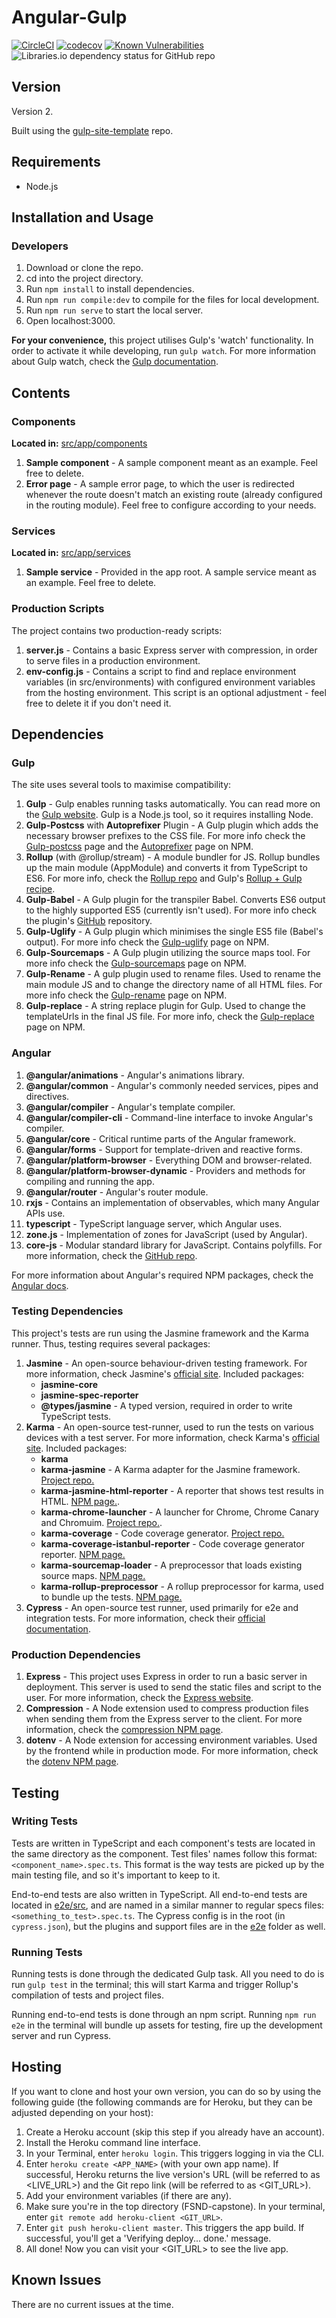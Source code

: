 # Angular-Gulp

[![CircleCI](https://circleci.com/gh/shirblc/angular-gulp.svg?style=shield)](https://circleci.com/gh/shirblc/angular-gulp.svg)
[![codecov](https://codecov.io/gh/shirblc/angular-gulp/graph/badge.svg)](https://codecov.io/gh/shirblc/angular-gulp)
[![Known Vulnerabilities](https://snyk.io/test/github/shirblc/angular-gulp/badge.svg)](https://snyk.io/test/github/shirblc/angular-gulp)
![Libraries.io dependency status for GitHub repo](https://img.shields.io/librariesio/github/shirblc/angular-gulp)

## Version

Version 2.

Built using the [gulp-site-template](https://github.com/shirblc/gulp-site-template) repo.

## Requirements

- Node.js

## Installation and Usage

### Developers

1. Download or clone the repo.
2. cd into the project directory.
3. Run ```npm install``` to install dependencies.
4. Run ```npm run compile:dev``` to compile for the files for local development.
5. Run ```npm run serve``` to start the local server.
6. Open localhost:3000.

**For your convenience,** this project utilises Gulp's 'watch' functionality. In order to activate it  while developing, run ```gulp watch```. For more information about Gulp watch, check the [Gulp documentation](https://gulpjs.com/docs/en/getting-started/watching-files/).

## Contents

### Components

**Located in:** [src/app/components](./src/app/components)

1. **Sample component** - A sample component meant as an example. Feel free to delete.
2. **Error page** - A sample error page, to which the user is redirected whenever the route doesn't match an existing route (already configured in the routing module). Feel free to configure according to your needs.

### Services

**Located in:** [src/app/services](./src/app/services)

1. **Sample service** - Provided in the app root. A sample service meant as an example. Feel free to delete.

### Production Scripts

The project contains two production-ready scripts:

1. **server.js** - Contains a basic Express server with compression, in order to serve files in a production environment.
2. **env-config.js** - Contains a script to find and replace environment variables (in src/environments) with configured environment variables from the hosting environment. This script is an optional adjustment - feel free to delete it if you don't need it.

## Dependencies

### Gulp

The site uses several tools to maximise compatibility:

1. **Gulp** - Gulp enables running tasks automatically. You can read more on the [Gulp website](https://gulpjs.com). Gulp is a Node.js tool, so it requires installing Node.
2. **Gulp-Postcss** with **Autoprefixer** Plugin - A Gulp plugin which adds the necessary browser prefixes to the CSS file. For more info check the [Gulp-postcss](https://www.npmjs.com/package/gulp-postcss) page and the [Autoprefixer](https://www.npmjs.com/package/autoprefixer) page on NPM.
3. **Rollup** (with @rollup/stream) - A module bundler for JS. Rollup bundles up the main module (AppModule) and converts it from TypeScript to ES6. For more info, check the [Rollup repo](https://github.com/rollup/rollup) and Gulp's [Rollup + Gulp recipe](https://github.com/gulpjs/gulp/blob/master/docs/recipes/rollup-with-rollup-stream.md).
4. **Gulp-Babel** - A Gulp plugin for the transpiler Babel. Converts ES6 output to the highly supported ES5 (currently isn't used). For more info check the plugin's [GitHub](https://github.com/babel/gulp-babel) repository.
5. **Gulp-Uglify** - A Gulp plugin which minimises the single ES5 file (Babel's output). For more info check the [Gulp-uglify](https://www.npmjs.com/package/gulp-uglify) page on NPM.
6. **Gulp-Sourcemaps** - A Gulp plugin utilizing the source maps tool. For more info check the [Gulp-sourcemaps](https://www.npmjs.com/package/gulp-sourcemaps) page on NPM.
7. **Gulp-Rename** - A gulp plugin used to rename files. Used to rename the main module JS and to change the directory name of all HTML files. For more info check the [Gulp-rename](https://www.npmjs.com/package/gulp-rename) page on NPM.
8. **Gulp-replace** - A string replace plugin for Gulp. Used to change the templateUrls in the final JS file. For more info, check the [Gulp-replace](https://www.npmjs.com/package/gulp-replace) page on NPM.

### Angular

1. **@angular/animations** - Angular's animations library.
2. **@angular/common** - Angular's commonly needed services, pipes and directives.
3. **@angular/compiler** - Angular's template compiler.
4. **@angular/compiler-cli** - Command-line interface to invoke Angular's compiler.
5. **@angular/core** - Critical runtime parts of the Angular framework.
6. **@angular/forms** - Support for template-driven and reactive forms.
7. **@angular/platform-browser** - Everything DOM and browser-related.
8. **@angular/platform-browser-dynamic** - Providers and methods for compiling and running the app.
9. **@angular/router** - Angular's router module.
10. **rxjs** - Contains an implementation of observables, which many Angular APIs use.
11. **typescript** - TypeScript language server, which Angular uses.
12. **zone.js** - Implementation of zones for JavaScript (used by Angular).
13. **core-js** - Modular standard library for JavaScript. Contains polyfills. For more information, check the [GitHub repo](https://github.com/zloirock/core-js).

For more information about Angular's required NPM packages, check the [Angular docs](https://angular.io/guide/npm-packages).

### Testing Dependencies

This project's tests are run using the Jasmine framework and the Karma runner. Thus, testing requires several packages:

1. **Jasmine** - An open-source behaviour-driven testing framework. For more information, check Jasmine's [official site](https://jasmine.github.io). Included packages:
    - **jasmine-core**
    - **jasmine-spec-reporter**
    - **@types/jasmine** - A typed version, required in order to write TypeScript tests.
2. **Karma** - An open-source test-runner, used to run the tests on various devices with a test server. For more information, check Karma's [official site](https://karma-runner.github.io/latest/index.html). Included packages:
    - **karma**
    - **karma-jasmine** - A Karma adapter for the Jasmine framework. [Project repo.](https://github.com/karma-runner/karma-jasmine)
    - **karma-jasmine-html-reporter** - A reporter that shows test results in HTML. [NPM page.](https://www.npmjs.com/package/karma-jasmine-html-reporter).
    - **karma-chrome-launcher** - A launcher for Chrome, Chrome Canary and Chromuim. [Project repo.](https://github.com/karma-runner/karma-chrome-launcher).
    - **karma-coverage** - Code coverage generator. [Project repo.](https://github.com/karma-runner/karma-coverage)
    - **karma-coverage-istanbul-reporter** - Code coverage generator reporter. [NPM page.](https://www.npmjs.com/package/karma-coverage-istanbul-reporter)
    - **karma-sourcemap-loader** - A preprocessor that loads existing source maps. [NPM page.](https://www.npmjs.com/package/karma-sourcemap-loader)
    - **karma-rollup-preprocessor** - A rollup preprocessor for karma, used to bundle up the tests. [NPM page.](https://www.npmjs.com/package/karma-rollup-preprocessor)
3. **Cypress** - An open-source test runner, used primarily for e2e and integration tests. For more information, check their [official documentation](https://docs.cypress.io).

### Production Dependencies

1. **Express** - This project uses Express in order to run a basic server in deployment. This server is used to send the static files and script to the user. For more information, check the [Express website](https://expressjs.com).
2. **Compression** - A Node extension used to compress production files when sending them from the Express server to the client. For more information, check the [compression NPM page](https://www.npmjs.com/package/compression).
2. **dotenv** - A Node extension for accessing environment variables. Used by the frontend while in production mode. For more information, check the [dotenv NPM page](https://www.npmjs.com/package/dotenv).

## Testing

### Writing Tests

Tests are written in TypeScript and each component's tests are located in the same directory as the component. Test files' names follow this format: `<component_name>.spec.ts`. This format is the way tests are picked up by the main testing file, and so it's important to keep to it.

End-to-end tests are also written in TypeScript. All end-to-end tests are located in [e2e/src](./e2e/src), and are named in a similar manner to regular specs files: `<something_to_test>.spec.ts`. The Cypress config is in the root (in `cypress.json`), but the plugins and support files are in the [e2e](./e2e) folder as well.

### Running Tests

Running tests is done through the dedicated Gulp task. All you need to do is run `gulp test` in the terminal; this will start Karma and trigger Rollup's compilation of tests and project files.

Running end-to-end tests is done through an npm script. Running `npm run e2e` in the terminal will bundle up assets for testing, fire up the development server and run Cypress.

## Hosting

If you want to clone and host your own version, you can do so by using the following guide (the following commands are for Heroku, but they can be adjusted depending on your host):

1. Create a Heroku account (skip this step if you already have an account).
2. Install the Heroku command line interface.
3. In your Terminal, enter `heroku login`. This triggers logging in via the CLI.
4. Enter `heroku create <APP_NAME>` (with your own app name). If successful, Heroku returns the live version's URL (will be referred to as <LIVE_URL>) and the Git repo link (will be referred to as <GIT_URL>).
5. Add your environment variables (if there are any).
6. Make sure you're in the top directory (FSND-capstone). In your terminal, enter `git remote add heroku-client <GIT_URL>`.
7. Enter `git push heroku-client master`. This triggers the app build. If successful, you'll get a 'Verifying deploy... done.' message.
8. All done! Now you can visit your <GIT_URL> to see the live app.

## Known Issues

There are no current issues at the time.
